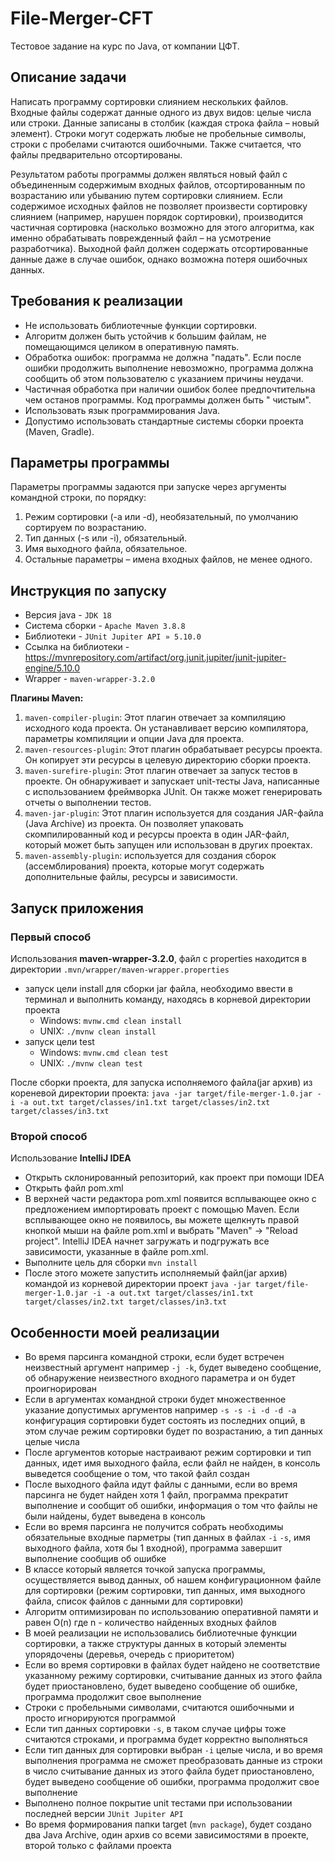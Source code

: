 # File-Merger-CFT

Тестовое задание на курс по Java, от компании ЦФТ.

## Описание задачи

Написать программу сортировки слиянием нескольких файлов. Входные файлы содержат данные одного из двух видов: целые
числа или строки.
Данные записаны в столбик (каждая строка файла – новый элемент).
Строки могут содержать любые не пробельные символы, строки с пробелами считаются ошибочными.
Также считается, что файлы предварительно отсортированы.

Результатом работы программы должен являться новый файл с объединенным содержимым входных файлов, отсортированным по
возрастанию или убыванию путем сортировки слиянием.
Если содержимое исходных файлов не позволяет произвести сортировку слиянием (например, нарушен порядок сортировки),
производится частичная сортировка (насколько возможно для этого алгоритма, как именно обрабатывать поврежденный файл –
на усмотрение разработчика).
Выходной файл должен содержать отсортированные данные даже в случае ошибок, однако возможна потеря ошибочных данных.

## Требования к реализации

- Не использовать библиотечные функции сортировки.
- Алгоритм должен быть устойчив к большим файлам, не помещающимся целиком в оперативную память.
- Обработка ошибок: программа не должна "падать". Если после ошибки продолжить выполнение невозможно, программа должна
  сообщить об этом пользователю с указанием причины неудачи.
- Частичная обработка при наличии ошибок более предпочтительна чем останов программы. Код программы должен быть "
  чистым".
- Использовать язык программирования Java.
- Допустимо использовать стандартные системы сборки проекта (Maven, Gradle).

## Параметры программы

Параметры программы задаются при запуске через аргументы командной строки, по порядку:

1. Режим сортировки (-a или -d), необязательный, по умолчанию сортируем по возрастанию.
2. Тип данных (-s или -i), обязательный.
3. Имя выходного файла, обязательное.
4. Остальные параметры – имена входных файлов, не менее одного.

## Инструкция по запуску

- Версия java - `JDK 18`
- Система сборки - ``Apache Maven 3.8.8``
- Библиотеки - `JUnit Jupiter API » 5.10.0`
- Ссылка на библиотеки - https://mvnrepository.com/artifact/org.junit.jupiter/junit-jupiter-engine/5.10.0
- Wrapper - `maven-wrapper-3.2.0`

**Плагины Maven:**

1. `maven-compiler-plugin`: Этот плагин отвечает за компиляцию исходного кода проекта. Он устанавливает версию
   компилятора, параметры компиляции и опции Java для проекта.
2. `maven-resources-plugin`: Этот плагин обрабатывает ресурсы проекта. Он копирует эти ресурсы в целевую директорию
   сборки проекта.
3. `maven-surefire-plugin`: Этот плагин отвечает за запуск тестов в проекте. Он обнаруживает и запускает unit-тесты
   Java, написанные с использованием фреймворка JUnit.
   Он также может генерировать отчеты о выполнении тестов.
4. `maven-jar-plugin`: Этот плагин используется для создания JAR-файла (Java Archive) из проекта.
   Он позволяет упаковать скомпилированный код и ресурсы проекта в один JAR-файл, который может быть запущен или
   использован в других проектах.
5. `maven-assembly-plugin`: используется для создания сборок (ассемблирования) проекта, которые могут содержать
   дополнительные файлы, ресурсы и зависимости.

## Запуск приложения

### Первый способ

Использования **maven-wrapper-3.2.0**, файл с properties находится в директории `.mvn/wrapper/maven-wrapper.properties`

- запуск цели install для сборки jar файла, необходимо ввести в терминал и выполнить команду, находясь в корневой
  директории проекта
    - Windows: `mvnw.cmd clean install`
    - UNIX: `./mvnw clean install`
- запуск цели test
    - Windows: `mvnw.cmd clean test`
    - UNIX: `./mvnw clean test`

После сборки проекта, для запуска исполняемого файла(jar архив) из кореневой директории проекта:
```java -jar target/file-merger-1.0.jar -i -a out.txt target/classes/in1.txt target/classes/in2.txt target/classes/in3.txt```

### Второй способ

Использование **IntelliJ IDEA**

- Открыть склонированный репозиторий, как проект при помощи IDEA
- Открыть файл pom.xml
- В верхней части редактора pom.xml появится всплывающее окно с предложением импортировать проект с помощью Maven.
  Если всплывающее окно не появилось, вы можете щелкнуть правой кнопкой мыши на файле pom.xml и выбрать "Maven" ->
  "Reload project".
  IntelliJ IDEA начнет загружать и подгружать все зависимости, указанные в файле pom.xml.
- Выполните цель для сборки `mvn install`
- После этого можете запустить исполняемый файл(jar архив) командой из корневой директории проект
  ```java -jar target/file-merger-1.0.jar -i -a out.txt target/classes/in1.txt target/classes/in2.txt target/classes/in3.txt```

## Особенности моей реализации

- Во время парсинга командной строки, если будет встречен неизвестный аргумент например `-j -k`,
  будет выведено сообщение, об обнаружение неизвестного входного параметра и он будет проигнорирован
- Если в аргументах командной строки будет множественное указание допустимых аргументов например `-s -s -i -d -d -a`
  конфигурация сортировки будет состоять из последних опций, в этом случае режим сортировки будет по возрастанию, а тип
  данных целые числа
- После аргументов которые настраивают режим сортировки и тип данных, идет имя выходного файла, если
  файл не найден, в консоль выведется сообщение о том, что такой файл создан
- После выходного файла идут файлы с данными, если во время парсинга не будет найден хотя 1 файл, программа
  прекратит выполнение и сообщит об ошибки, информация о том что файлы не были найдены, будет выведена в консоль
- Если во время парсинга не получится собрать необходимы обязательные входные парметры (тип данных в файлах `-i` `-s`,
  имя выходного файла,
  хотя бы 1 входной), программа завершит выполнение сообщив об ошибке
- В классе который является точкой запуска программы, осуществляется вывод данных, об нашем конфигурационном файле для
  сортировки
  (режим сортировки, тип данных, имя выходного файла, список файлов с данными для сортировки)
- Алгоритм оптимизирован по использованию оперативной памяти и равен O(n) где n - количество найденных входных файлов
- В моей реализации не использовались библиотечные функции сортировки, а также структуры данных в который элементы упорядочены (деревья, очередь с приоритетом)
- Если во время сортировки в файлах будет найдено не соответствие указанному режиму сортировки, считывание данных
  из этого файла будет приостановлено, будет выведено сообщение об ошибке, программа продолжит свое выполнение
- Строки с пробельными символами, считаются ошибочными и просто игнорируются программой
- Если тип данных сортировки `-s`, в таком случае цифры тоже считаются строками, и программа будет корректно выполняться
- Если тип данных для сортировки выбран `-i` целые числа, и во время выполнения программа не сможет преобразовать данные
  из строки в число
  считывание данных из этого файла будет приостановлено, будет выведено сообщение об ошибки, программа продолжит свое
  выполнение
- Выполнено полное покрытие unit тестами при использовании последней версии `JUnit Jupiter API`
- Во время формирования папки target (`mvn package`), будет создано два Java Archive, один архив со всеми зависимостями
  в проекте, второй только с файлами проекта